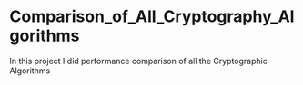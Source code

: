 # Comparison_of_All_Cryptography_Algorithms
In this project I did performance comparison of all the Cryptographic Algorithms
